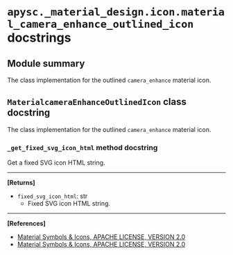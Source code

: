 # `apysc._material_design.icon.material_camera_enhance_outlined_icon` docstrings

## Module summary

The class implementation for the outlined `camera_enhance` material icon.

## `MaterialcameraEnhanceOutlinedIcon` class docstring

The class implementation for the outlined `camera_enhance` material icon.

### `_get_fixed_svg_icon_html` method docstring

Get a fixed SVG icon HTML string.<hr>

**[Returns]**

- `fixed_svg_icon_html`: str
  - Fixed SVG icon HTML string.

<hr>

**[References]**

- [Material Symbols & Icons, APACHE LICENSE, VERSION 2.0](https://fonts.google.com/icons?icon.size=24&icon.color=%23e8eaed)
- [Material Symbols & Icons, APACHE LICENSE, VERSION 2.0](https://www.apache.org/licenses/LICENSE-2.0.html)